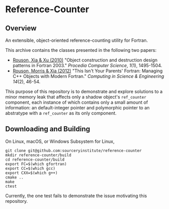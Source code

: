 Reference-Counter
=================

Overview
--------
An extensible, object-oriented reference-counting utility for Fortran.

This archive contains the classes presented in the following two papers:

* [Rouson, Xia & Xu (2010)] "Object construction and destruction design
  patterns in Fortran 2003." _Procedia Computer Science_, *1*(1), 1495-1504.
* [Rouson, Morris & Xia (2012)] "This Isn't Your Parents' Fortran: Managing
  C++ Objects with Modern Fortran." _Computing in Science & Engineering_
  *14*(2), 46-54.

This purpose of this repository is to demonstrate and explore solutions to
a minor memory leak that affects only a shadow object's `ref_counter` component,
each instance of which contains only a small amount of information: an
default-integer pointer and polymorphic pointer to an abstratype with a
`ref_counter` as its only component.

Downloading and Building
------------------------
On Linux, macOS, or Windows Subsystem for Linux,
```
git clone git@github.com:sourceryinstitute/reference-counter
mkdir reference-counter/build
cd reference-counter/build
export FC=$(which gfortran)
export CC=$(which gcc)
export CXX=$(which g++)
cmake ..
make
ctest
```
Currently, the one test fails to demonstrate the issue motivating this
repository.

[Rouson, Xia & Xu (2010)]: https://doi.org/10.1016/j.procs.2010.04.166
[Rouson, Morris & Xia (2012)]: https://doi.org/10.1109/MCSE.2012.33

